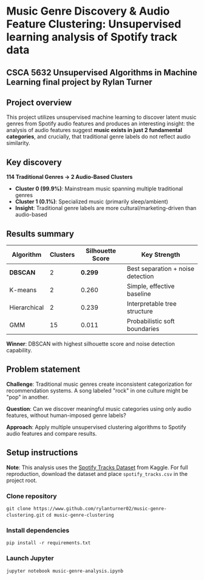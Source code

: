 # Music Genre Discovery & Audio Feature Clustering: Unsupervised learning analysis of Spotify track data
## CSCA 5632 Unsupervised Algorithms in Machine Learning final project by Rylan Turner

## Project overview
This project utilizes unsupervised machine learning to discover latent music genres from Spotify audio features and produces an interesting insight: the analysis of audio features suggest **music exists in just 2 fundamental categories**, and crucially, that traditional genre labels do not reflect audio similarity.

## Key discovery
**114 Traditional Genres → 2 Audio-Based Clusters**

- **Cluster 0 (99.9%)**: Mainstream music spanning multiple traditional genres
- **Cluster 1 (0.1%)**: Specialized music (primarily sleep/ambient)
- **Insight**: Traditional genre labels are more cultural/marketing-driven than audio-based

## Results summary
| Algorithm | Clusters | Silhouette Score | Key Strength |
|-----------|----------|------------------|--------------|
| **DBSCAN** | 2 | **0.299** | Best separation + noise detection |
| K-means | 2 | 0.260 | Simple, effective baseline |
| Hierarchical | 2 | 0.239 | Interpretable tree structure |
| GMM | 15 | 0.011 | Probabilistic soft boundaries |

**Winner**: DBSCAN with highest silhouette score and noise detection capability.


## Problem statement
**Challenge**: Traditional music genres create inconsistent categorization for recommendation systems. A song labeled "rock" in one culture might be "pop" in another.

**Question**: Can we discover meaningful music categories using only audio features, without human-imposed genre labels?

**Approach**: Apply multiple unsupervised clustering algorithms to Spotify audio features and compare results.


## Setup instructions
**Note**: This analysis uses the [Spotify Tracks Dataset](https://www.kaggle.com/datasets/maharshipandya/-spotify-tracks-dataset) from Kaggle. 
For full reproduction, download the dataset and place `spotify_tracks.csv` in the project root.

### Clone repository
`git clone https://www.github.com/rylanturner02/music-genre-clustering.git`
`cd music-genre-clustering`

### Install dependencies
`pip install -r requirements.txt`

### Launch Jupyter
`jupyter notebook music-genre-analysis.ipynb`

